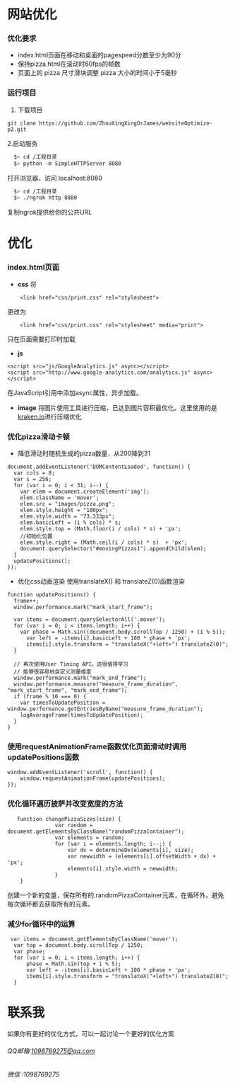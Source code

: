 # 网站优化
### 优化要求
- index.html页面在移动和桌面的pagespeed分数至少为90分
- 保持pizza.html在滚动时60fps的帧数
- 页面上的 pizza 尺寸滑块调整 pizza 大小的时间小于5毫秒
### 运行项目
1. 下载项目
  
```
git clone https://github.com/ZhouXingXingOrJames/websiteOptimize-p2.git
```
2.启动服务
```bash
  $> cd /工程目录
  $> python -m SimpleHTTPServer 8080
``` 
打开浏览器，访问 localhost:8080


``` bash
  $> cd /工程目录
  $> ./ngrok http 8080
```
复制ngrok提供给你的公共URL
# 优化
### index.html页面
- **css**
将

```
    <link href="css/print.css" rel="stylesheet">

```
更改为

```
    <link href="css/print.css" rel="stylesheet" media="print">

```
只在页面需要打印时加载

- **js** 
```
<script src="js/GoogleAnalytics.js" async></script>
<script src="http://www.google-analytics.com/analytics.js" async></script>
```

 在JavaScript引用中添加async属性，异步加载。
- **image**
将图片使用工具进行压缩，已达到图片容积最优化。这里使用的是[kraken.io](https://kraken.io/web-interface)进行压缩优化

### 优化pizza滑动卡顿
- 降低滑动时随机生成的pizza数量，从200降到31

```
document.addEventListener('DOMContentLoaded', function() {
  var cols = 8;
  var s = 256;
  for (var i = 0; i < 31; i--) {
    var elem = document.createElement('img');
    elem.className = 'mover';
    elem.src = "images/pizza.png";
    elem.style.height = "100px";
    elem.style.width = "73.333px";
    elem.basicLeft = (i % cols) * s;
    elem.style.top = (Math.floor(i / cols) * s) + 'px';
    //初始化位置
    elem.style.right = (Math.ceil(i / cols) * s)  + 'px';
    document.querySelector("#movingPizzas1").appendChild(elem);
  }
  updatePositions();
});
```
- 优化css动画渲染
使用translateX() 和 translateZ(0)函数渲染

```
function updatePositions() {
  frame++;
  window.performance.mark("mark_start_frame");

  var items = document.querySelectorAll('.mover');
  for (var i = 0; i < items.length; i++) {
    var phase = Math.sin((document.body.scrollTop / 1250) + (i % 5));
      var left = -items[i].basicLeft + 100 * phase + 'px';
      items[i].style.transform = "translateX("+left+") translateZ(0)";
  }

  // 再次使用User Timing API。这很值得学习
  // 能够很容易地自定义测量维度
  window.performance.mark("mark_end_frame");
  window.performance.measure("measure_frame_duration", "mark_start_frame", "mark_end_frame");
  if (frame % 10 === 0) {
    var timesToUpdatePosition = window.performance.getEntriesByName("measure_frame_duration");
    logAverageFrame(timesToUpdatePosition);
  }
}
```
### 使用requestAnimationFrame函数优化页面滑动时调用updatePositions函数

```
window.addEventListener('scroll', function() {
    window.requestAnimationFrame(updatePositions);
});
```
### 优化循环遍历披萨并改变宽度的方法

```
   function changePizzaSizes(size) {
               var random = document.getElementsByClassName("randomPizzaContainer");
               var elements = random;
               for (var i = elements.length; i--;) {
                   var dx = determineDx(elements[i], size);
                   var newwidth = (elements[i].offsetWidth + dx) + 'px';
                   elements[i].style.width = newwidth;
               }
    }
```
创建一个新的变量，保存所有的.randomPizzaContainer元素，在循环外，避免每次循环都去获取所有的元素。
### 减少for循环中的运算
```
 var items = document.getElementsByClassName('mover');
  var top = document.body.scrollTop / 1250;
  var phase;
  for (var i = 0; i < items.length; i++) {
      phase = Math.sin(top + i % 5);
      var left = -items[i].basicLeft + 100 * phase + 'px';
      items[i].style.transform = "translateX("+left+") translateZ(0)";
  }
```
# 联系我
如果你有更好的优化方式，可以一起讨论一个更好的优化方案
###### QQ邮箱:1098769275@qq.com
###### 微信 :1098769275









